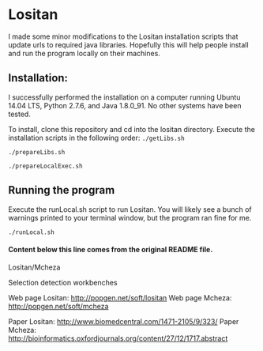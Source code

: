 # Lositan

I made some minor modifications to the Lositan installation scripts that update urls to required java libraries. Hopefully this will help people install and run the program locally on their machines.

## Installation:
I successfully performed the installation on a computer running Ubuntu 14.04 LTS, Python 2.7.6, and Java 1.8.0_91. No other systems have been tested.

To install, clone this repository and cd into the lositan directory. Execute the installation scripts in the following order:
`./getLibs.sh`

`./prepareLibs.sh`

`./prepareLocalExec.sh`

## Running the program
Execute the runLocal.sh script to run Lositan. You will likely see a bunch of warnings printed to your terminal window, but the program ran fine for me.

`./runLocal.sh`

#### Content below this line comes from the original README file.
Lositan/Mcheza

Selection detection workbenches

Web page Lositan: http://popgen.net/soft/lositan
Web page Mcheza: http://popgen.net/soft/mcheza

Paper Lositan: http://www.biomedcentral.com/1471-2105/9/323/
Paper Mcheza: http://bioinformatics.oxfordjournals.org/content/27/12/1717.abstract
